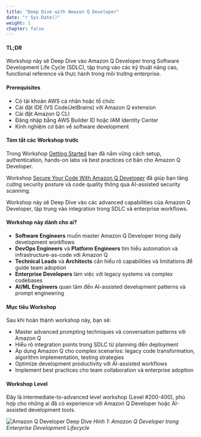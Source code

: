 ```yaml
---
title: "Deep Dive with Amazon Q Developer"
date: "r Sys.Date()"
weight: 1
chapter: false
---
```


#### TL;DR
Workshop này sẽ Deep Dive vào Amazon Q Developer trong Software Development Life Cycle (SDLC), tập trung vào các kỹ thuật nâng cao, functional reference và thực hành trong môi trường enterprise.

#### Prerequisites
- Có tài khoản AWS cá nhân hoặc tổ chức
- Cài đặt IDE (VS Code/JetBrains) với Amazon Q extension
- Cài đặt Amazon Q CLI
- Đăng nhập bằng AWS Builder ID hoặc IAM Identity Center
- Kinh nghiệm cơ bản về software development

#### Tóm tắt các Workshop trước
Trong Workshop [Getting Started](https://aws-fcj-amazonq-workshop.github.io/Amazon-Q-Series/Getting-Started-with-AmazonQ-Developer/) bạn đã nắm vững cách setup, authentication, hands-on labs và best practices cơ bản cho Amazon Q Developer.

Workshop [Secure Your Code With Amazon Q Developer](https://aws-fcj-amazonq-workshop.github.io/Amazon-Q-Series/Secure-Your-Code-with-AmazonQ-Developer/) đã giúp bạn tăng cường security posture và code quality thông qua AI-assisted security scanning.

Workshop này sẽ Deep Dive vào các advanced capabilities của Amazon Q Developer, tập trung vào integration trong SDLC và enterprise workflows.

#### Workshop này dành cho ai?
- **Software Engineers** muốn master Amazon Q Developer trong daily development workflows
- **DevOps Engineers** và **Platform Engineers** tìm hiểu automation và infrastructure-as-code với Amazon Q
- **Technical Leads** và **Architects** cần hiểu rõ capabilities và limitations để guide team adoption
- **Enterprise Developers** làm việc với legacy systems và complex codebases
- **AI/ML Engineers** quan tâm đến AI-assisted development patterns và prompt engineering

#### Mục tiêu Workshop
Sau khi hoàn thành workshop này, bạn sẽ:
- Master advanced prompting techniques và conversation patterns với Amazon Q
- Hiểu rõ integration points trong SDLC từ planning đến deployment
- Áp dụng Amazon Q cho complex scenarios: legacy code transformation, algorithm implementation, testing strategies
- Optimize development productivity với AI-assisted workflows
- Implement best practices cho team collaboration và enterprise adoption

#### Workshop Level
Đây là intermediate-to-advanced level workshop (Level #200-400), phù hợp cho những ai đã có experience với Amazon Q Developer hoặc AI-assisted development tools.

![Amazon Q Developer Deep Dive](/images/image.png?width=90pc)
*Hình 1: Amazon Q Developer trong Enterprise Development Lifecycle*